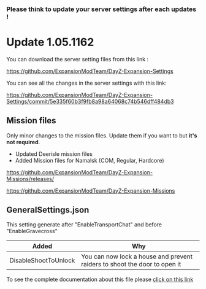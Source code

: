 ### Please think to update your server settings after each updates !

# Update 1.05.1162

You can download the server setting files from this link : 

https://github.com/ExpansionModTeam/DayZ-Expansion-Settings

You can see all the changes in the server settings with this link: 

https://github.com/ExpansionModTeam/DayZ-Expansion-Settings/commit/5e335f60b3f9fb8a98a64068c74b546dff484db3

## Mission files

Only minor changes to the mission files. Update them if you want to but **it's not required**.

- Updated Deerisle mission files
- Added Mission files for Namalsk (COM, Regular, Hardcore)

https://github.com/ExpansionModTeam/DayZ-Expansion-Missions/releases/

https://github.com/ExpansionModTeam/DayZ-Expansion-Missions

## GeneralSettings.json

This setting generate after "EnableTransportChat" and before "EnableGravecross"

| Added| Why |
|---|---|
| DisableShootToUnlock | You can now lock a house and prevent raiders to shoot the door to open it |

To see the complete documentation about this file please [click on this link](https://github.com/salutesh/DayZ-Expansion-Scripts/wiki/%5BServer-Hosting%5D-GeneralSettings)